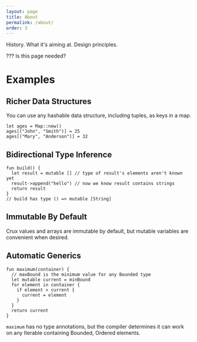 ```yaml
---
layout: page
title: About
permalink: /about/
order: 3
---
```


History.  What it's aiming at.  Design principles.

??? Is this page needed?

# Examples

## Richer Data Structures

You can use any hashable data structure, including tuples, as keys in a map.

```crux
let ages = Map::new()
ages[("John", "Smith")] = 25
ages[("Mary", "Anderson")] = 32
```

## Bidirectional Type Inference

```crux
fun build() {
  let result = mutable [] // type of result's elements aren't known yet
  result->append("hello") // now we know result contains strings
  return result
}
// build has type () => mutable [String]
```

## Immutable By Default

Crux values and arrays are immutable by default, but mutable variables
are convenient when desired.

## Automatic Generics

```crux
fun maximum(container) {
  // maxBound is the minimum value for any Bounded type
  let mutable current = minBound
  for element in container {
    if element > current {
      current = element
    }
  }
  return current
}
```

`maximum` has no type annotations, but the compiler determines it can work
on any Iterable containing Bounded, Ordered elements.
